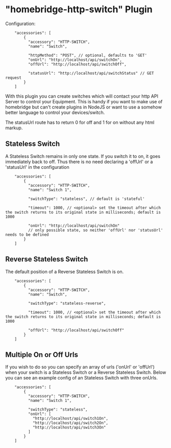 
# "homebridge-http-switch" Plugin

Configuration:

```
    "accessories": [
        {
          "accessory": "HTTP-SWITCH",
          "name": "Switch",
          
          "httpMethod": "POST", // optional, defaults to 'GET'
          "onUrl": "http://localhost/api/switchOn",
          "offUrl": "http://localhost/api/switchOff",
          
          "statusUrl": "http://localhost/api/switchStatus" // GET request
        }   
    ]

```
With this plugin you can create switches which will contact your http API Server to control your Equipment. This is handy if you want to make use of homebridge but can't create plugins in NodeJS or want to use a somehow better language to control your devices/switch.

The statusUrl route has to return 0 for off and 1 for on without any html markup.

## Stateless Switch

A Stateless Switch remains in only one state. If you switch it to on, it goes immediately back to off. Thus there is no need declaring a 'offUrl' or a 'statusUrl' in the configuration

```
    "accessories": [
        {
          "accessory": "HTTP-SWITCH",
          "name": "Switch 1",
          
          "switchType": "stateless", // default is 'stateful'
          
          "timeout": 1000, // <optional> set the timeout after which the switch returns to its original state in milliseconds; default is 1000
          
          "onUrl": "http://localhost/api/switchOn"
          // only possible state, so neither 'offUrl' nor 'statusUrl' needs to be defined
        }   
    ]

```

## Reverse Stateless Switch

The default position of a Reverse Stateless Switch is on.

```
    "accessories": [
        {
          "accessory": "HTTP-SWITCH",
          "name": "Switch",
          
          "switchType": "stateless-reverse",
          
          "timeout": 1000, // <optional> set the timeout after which the switch returns to its original state in milliseconds; default is 1000
          
          "offUrl": "http://localhost/api/switchOff"
        }   
    ]

```

## Multiple On or Off Urls
If you wish to do so you can specify an array of urls ('onUrl' or 'offUrl') when your switch is a Stateless Switch or a Reverse Stateless Switch.
Below you can see an example config of an Stateless Switch with three onUrls.


```
    "accessories": [
        {
          "accessory": "HTTP-SWITCH",
          "name": "Switch 1",
          
          "switchType": "stateless",
          "onUrl": [
            "http://localhost/api/switch1On",
            "http://localhost/api/switch2On",
            "http://localhost/api/switch3On"
          ]
        }   
    ]

```